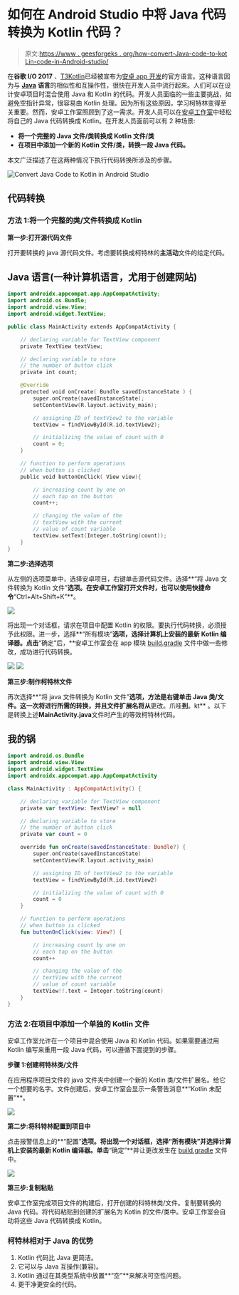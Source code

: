 # 如何在 Android Studio 中将 Java 代码转换为 Kotlin 代码？

> 原文:[https://www . geesforgeks . org/how-convert-Java-code-to-kot Lin-code-in-Android-studio/](https://www.geeksforgeeks.org/how-to-convert-java-code-to-kotlin-code-in-android-studio/)

在**谷歌 I/O 2017** 、[T3Kotlin](https://www.geeksforgeeks.org/kotlin-programming-language/)已经被宣布为[安卓 app 开发](https://www.geeksforgeeks.org/kotlin-android-tutorial/)的官方语言。这种语言因为与 [**Java**](https://www.geeksforgeeks.org/java/) **语言**的相似性和互操作性，很快在开发人员中流行起来。人们可以在设计安卓项目时混合使用 Java 和 Kotlin 的代码。开发人员面临的一些主要挑战，如避免空指针异常，很容易由 Kotlin 处理。因为所有这些原因，学习柯特林变得至关重要。然而，安卓工作室照顾到了这一需求。开发人员可以在[安卓工作室](https://www.geeksforgeeks.org/guide-to-install-and-set-up-android-studio/)中轻松将自己的 Java 代码转换成 Kotlin。在开发人员面前可以有 2 种场景:

*   **将一个完整的 Java 文件/类转换成 Kotlin 文件/类**
*   **在项目中添加一个新的 Kotlin 文件/类，转换一段 Java 代码。**

本文广泛描述了在这两种情况下执行代码转换所涉及的步骤。

![ Convert Java Code to Kotlin in Android Studio](img/6e736e4849b51e64d27512d42f718e21.png)

## 代码转换

### 方法 1:将一个完整的类/文件转换成 Kotlin

**第一步:打开源代码文件**

打开要转换的 java 源代码文件。考虑要转换成柯特林的**主活动**文件的给定代码。

## Java 语言(一种计算机语言，尤用于创建网站)

```kt
import androidx.appcompat.app.AppCompatActivity;
import android.os.Bundle;
import android.view.View;
import android.widget.TextView;

public class MainActivity extends AppCompatActivity {

    // declaring variable for TextView component
    private TextView textView;

    // declaring variable to store
    // the number of button click
    private int count;

    @Override
    protected void onCreate( Bundle savedInstanceState ) {
        super.onCreate(savedInstanceState);
        setContentView(R.layout.activity_main);

        // assigning ID of textView2 to the variable
        textView = findViewById(R.id.textView2);

        // initializing the value of count with 0
        count = 0;
    }

    // function to perform operations
    // when button is clicked
    public void buttonOnClick( View view){

        // increasing count by one on
        // each tap on the button
        count++;

        // changing the value of the
        // textView with the current
        // value of count variable
        textView.setText(Integer.toString(count));
    }
}
```

**第二步:选择选项**

从左侧的选项菜单中，选择安卓项目，右键单击源代码文件。选择**“将 Java 文件转换为 Kotlin 文件”**选项。在安卓工作室打开文件时，也可以使用快捷命令**“Ctrl+Alt+Shift+K”**。

![](img/86c509ac96115f372e36afb25af10c26.png)

将出现一个对话框，请求在项目中配置 Kotlin 的权限。要执行代码转换，必须授予此权限。进一步，选择**“所有模块”**选项，选择计算机上安装的最新 Kotlin 编译器。点击**“确定”后，**安卓工作室会在 app 模块 [build.gradle](https://www.geeksforgeeks.org/android-build-gradle/) 文件中做一些修改，成功进行代码转换。

![](img/86019d68bfdd0145842de803a28bd13e.png) ![](img/b8e039b8b563499fe29eb9d5e313e55b.png)

**第三步:制作柯特林文件**

再次选择**“将 java 文件转换为 Kotlin 文件”**选项，方法是右键单击 Java 类/文件。这一次将进行所需的转换，并且文件扩展名将从**更改。爪哇**到**。kt** 。以下是转换上述**MainActivity.java**文件时产生的等效柯特林代码。

## 我的锅

```kt
import android.os.Bundle
import android.view.View
import android.widget.TextView
import androidx.appcompat.app.AppCompatActivity

class MainActivity : AppCompatActivity() {

    // declaring variable for TextView component
    private var textView: TextView? = null

    // declaring variable to store
    // the number of button click
    private var count = 0

    override fun onCreate(savedInstanceState: Bundle?) {
        super.onCreate(savedInstanceState)
        setContentView(R.layout.activity_main)

        // assigning ID of textView2 to the variable
        textView = findViewById(R.id.textView2)

        // initializing the value of count with 0
        count = 0
    }

    // function to perform operations
    // when button is clicked
    fun buttonOnClick(view: View?) {

        // increasing count by one on
        // each tap on the button
        count++

        // changing the value of the
        // textView with the current
        // value of count variable
        textView!!.text = Integer.toString(count)
    }
}
```

### 方法 2:在项目中添加一个单独的 Kotlin 文件

安卓工作室允许在一个项目中混合使用 Java 和 Kotlin 代码。如果需要通过用 Kotlin 编写来重用一段 Java 代码，可以遵循下面提到的步骤。

**步骤 1:创建柯特林类/文件**

在应用程序项目文件的 java 文件夹中创建一个新的 Kotlin 类/文件扩展名。给它一个想要的名字。文件创建后，安卓工作室会显示一条警告消息**“Kotlin 未配置”**。

![](img/dd9a190fae693ffa91a1ecb3c531837c.png)

**第二步:将科特林配置到项目中**

点击报警信息上的**“配置”**选项。将出现一个对话框，选择“所有模块”并选择计算机上安装的最新 Kotlin 编译器。单击**“确定”**并让更改发生在 [build.gradle](https://www.geeksforgeeks.org/android-build-gradle/) 文件中。

![](img/b8e039b8b563499fe29eb9d5e313e55b.png)

**第三步:复制粘贴**

安卓工作室完成项目文件的构建后，打开创建的科特林类/文件。复制要转换的 Java 代码。将代码粘贴到创建的扩展名为 Kotlin 的文件/类中。安卓工作室会自动将这些 Java 代码转换成 Kotlin。

### 柯特林相对于 Java 的优势

1.  Kotlin 代码比 Java 更简洁。
2.  它可以与 Java 互操作(兼容)。
3.  Kotlin 通过在其类型系统中放置**“空”**来解决可空性问题。
4.  更干净更安全的代码。